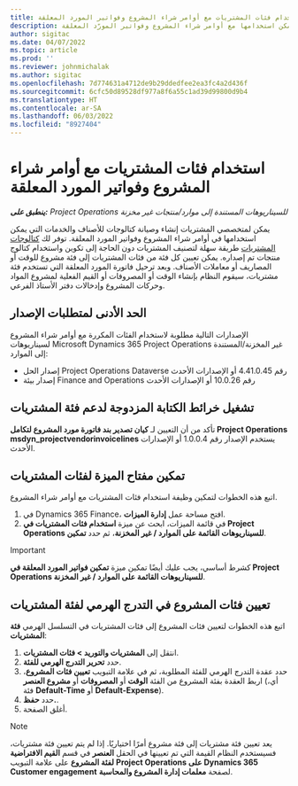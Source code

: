```yaml
---
title: استخدام فئات المشتريات مع أوامر شراء المشروع وفواتير المورد المعلقة
description: يشرح هذا المقال كيفية تكوين فئات المشتريات التي يمكن استخدامها مع أوامر شراء المشروع وفواتير المورّد المعلقة.
author: sigitac
ms.date: 04/07/2022
ms.topic: article
ms.prod: ''
ms.reviewer: johnmichalak
ms.author: sigitac
ms.openlocfilehash: 7d774631a4712de9b29ddedfee2ea3fc4a2d436f
ms.sourcegitcommit: 6cfc50d89528df977a8f6a55c1ad39d99800d9b4
ms.translationtype: HT
ms.contentlocale: ar-SA
ms.lasthandoff: 06/03/2022
ms.locfileid: "8927404"
---
```

# <a name="use-procurement-categories-with-project-purchase-orders-and-pending-vendor-invoices"></a>استخدام فئات المشتريات مع أوامر شراء المشروع وفواتير المورد المعلقة

_**ينطبق على:** Project Operations للسيناريوهات المستندة إلى موارد/منتجات غير مخزنة‬_

يمكن لمتخصصي المشتريات إنشاء وصيانة كتالوجات للأصناف والخدمات التي يمكن استخدامها في أوامر شراء المشروع وفواتير المورد المعلقة. توفر لك [كتالوجات المشتريات](/dynamics365/supply-chain/procurement/procurement-catalogs) طريقة سهلة لتصنيف المشتريات دون الحاجة إلى تكوين واستخدام كتالوج منتجات تم إصداره. يمكن تعيين كل فئة من فئات المشتريات إلى فئة مشروع للوقت أو المصاريف أو معاملات الأصناف. وبعد ترحيل فاتورة المورد المعلقة التي تستخدم فئة مشتريات، سيقوم النظام بإنشاء الوقت أو المصروفات أو القيم الفعلية لمشروع المواد وحركات المشروع وإدخالات دفتر الأستاذ الفرعي.

## <a name="minimum-version-requirements"></a>الحد الأدنى لمتطلبات الإصدار

الإصدارات التالية مطلوبة لاستخدام الفئات المكررة مع أوامر شراء المشروع لسيناريوهات Microsoft Dynamics 365 Project Operations غير المخزنة/المستندة إلى الموارد:

- إصدار الحل Project Operations Dataverse رقم 4.41.0.45 أو الإصدارات الأحدث
- إصدار بيئة Finance and Operations رقم 10.0.26 أو الإصدارات الأحدث

## <a name="run-dual-write-maps-for-procurement-category-support"></a>تشغيل خرائط الكتابة المزدوجة لدعم فئة المشتريات

تأكد من أن التعيين لـ **كيان تصدير بند فاتورة مورد المشروع لتكامل Project Operations msdyn\_projectvendorinvoicelines** يستخدم الإصدار رقم 1.0.0.4 أو الإصدارات الأحدث.

## <a name="enable-the-feature-key-for-procurement-categories"></a>تمكين مفتاح الميزة لفئات المشتريات

اتبع هذه الخطوات لتمكين وظيفة استخدام فئات المشتريات مع أوامر شراء المشروع.

1. في Dynamics 365 Finance، افتح مساحة عمل **إدارة الميزات**.
1. في قائمة الميزات، ابحث عن ميزة **استخدام فئات المشتريات في Project Operations للسيناريوهات القائمة على الموارد / غير المخزنة**، ثم حدد **تمكين**.

> [!IMPORTANT]
> كشرط أساسي، يجب عليك أيضًا تمكين ميزة **تمكين فواتير المورد المعلقة في Project Operations للسيناريوهات القائمة على الموارد / غير المخزنة**.

## <a name="map-project-categories-in-the-procurement-category-hierarchy"></a>تعيين فئات المشروع في التدرج الهرمي لفئة المشتريات

اتبع هذه الخطوات لتعيين فئات المشروع إلى فئات المشتريات في التسلسل الهرمي **فئة المشتريات**:

1. انتقل إلى **المشتريات والتوريد \> فئات المشتريات**.
1. حدد **تحرير التدرج الهرمي للفئة**.
1. حدد عقدة التدرج الهرمي للفئة المطلوبة، ثم في علامة التبويب **تعيين فئات المشروع**، اربط العقدة بفئة المشروع من الفئة **الوقت** أو **المصروفات** أو **مشروع العنصر** (أي، فئة **Default-Time** أو **Default-Expense**).
1. حدد **حفظ.**.
1. أغلق الصفحة.

> [!NOTE]
> يعد تعيين فئة مشتريات إلى فئة مشروع أمرًا اختياريًا. إذا لم يتم تعيين فئة مشتريات، فسيستخدم النظام القيمة التي تم تعيينها في الحقل **العنصر** في قسم **القيم الافتراضية لفئة المشروع** على علامة التبويب **Project Operations على Dynamics 365 Customer engagement** لصفحة **معلمات إدارة المشروع والمحاسبة**.

